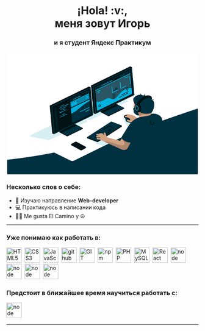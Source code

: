 <div id="header" align="center">
    <h1>¡Hola! :v:, <br>меня зовут Игорь </h1>
    <h3>и я студент Яндекс Практикум </h3>
     <img align="center" alt="GIF" src="https://raw.githubusercontent.com/IgorSmirnof/IgorSmirnof/main/images/code.gif?raw=true" width="500" height="320" />
</div>

### Несколько слов о себе:
- 🌱 Изучаю направление **Web-developer**
- 💻 Практикуюсь в написании кода
- 🚶‍♂️ Me gusta El Camino y ☮️


---

### Уже понимаю как работать в:
<img src="https://cdn.jsdelivr.net/gh/devicons/devicon/icons/html5/html5-original.svg" title="HTML5" width="40" height="40"/>&nbsp;
<img src="https://cdn.jsdelivr.net/gh/devicons/devicon/icons/css3/css3-original.svg" title="CSS3" width="40" height="40"/>&nbsp;
<img src="https://cdn.jsdelivr.net/gh/devicons/devicon/icons/javascript/javascript-original.svg" title="JavaScript" width="40" height="40"/>&nbsp;
<img src="https://cdn.jsdelivr.net/gh/devicons/devicon/icons/github/github-original.svg" title="github" width="40" height="40"/>&nbsp;
<img src="https://cdn.jsdelivr.net/gh/devicons/devicon/icons/git/git-plain.svg" title="GIT" width="40" height="40"/>&nbsp;
<img src="https://cdn.jsdelivr.net/gh/devicons/devicon/icons/npm/npm-original-wordmark.svg" title="npm" width="40" height="40"/>&nbsp;
<img src="https://cdn.jsdelivr.net/gh/devicons/devicon/icons/php/php-original.svg" title="PHP" width="40" height="40"/>&nbsp;
<img src="https://cdn.jsdelivr.net/gh/devicons/devicon/icons/mysql/mysql-original.svg" title="MySQL" width="40" height="40"/>&nbsp;
<img src="https://cdn.jsdelivr.net/gh/devicons/devicon/icons/react/react-original.svg" title="React" width="40" height="40"/>&nbsp;
<img src="https://cdn.jsdelivr.net/gh/devicons/devicon/icons/nodejs/nodejs-original.svg" title="node" width="40" height="40"/>&nbsp;
<img src="https://cdn.jsdelivr.net/gh/devicons/devicon/icons/webpack/webpack-original.svg" title="node" width="40" height="40"/>&nbsp;
<img src="https://cdn.jsdelivr.net/gh/devicons/devicon/icons/vscode/vscode-original.svg" title="node" width="40" height="40"/>&nbsp;
<img src="https://cdn.jsdelivr.net/gh/devicons/devicon/icons/msdos/msdos-original.svg" title="node" width="40" height="40"/>&nbsp;

### Предстоит в ближайшее время научиться работать с: 
<img src="https://cdn.jsdelivr.net/gh/devicons/devicon/icons/docker/docker-original.svg" title="node" width="40" height="40"/>&nbsp;

---


<div id="stat" align="center">
    <img src="http://github-profile-summary-cards.vercel.app/api/cards/profile-details?username=IgorSmirnof&theme=github_dark" alt=""/>
    <img src="http://github-profile-summary-cards.vercel.app/api/cards/most-commit-language?username=IgorSmirnof&theme=github_dark" alt=""/>
     <img src="http://github-profile-summary-cards.vercel.app/api/cards/stats?username=IgorSmirnof&theme=github_dark" alt=""/>
</div>


<!--
**IgorSmirnof/IgorSmirnof** is a ✨ _special_ ✨ repository because its `README.md` (this file) appears on your GitHub profile.

Here are some ideas to get you started:

- 🔭 I’m currently working on ...
- 🌱 I’m currently learning ...
- 👯 I’m looking to collaborate on ...
- 🤔 I’m looking for help with ...
- 💬 Ask me about ...
- 📫 How to reach me: ...
- 😄 Pronouns: ...
- ⚡ Fun fact: ...
-->
